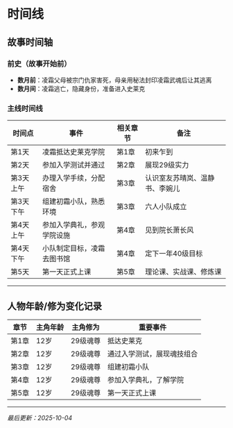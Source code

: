 # 时间线

## 故事时间轴

### 前史（故事开始前）
- **数月前**：凌霜父母被宗门仇家害死，母亲用秘法封印凌霜武魂后让其逃离
- **数月间**：凌霜逃亡，隐藏身份，准备进入史莱克

### 主线时间线
| 时间点 | 事件 | 相关章节 | 备注 |
|-------|------|---------|------|
| 第1天 | 凌霜抵达史莱克学院 | 第1章 | 初来乍到 |
| 第2天 | 参加入学测试并通过 | 第2章 | 展现29级实力 |
| 第3天上午 | 办理入学手续，分配宿舍 | 第3章 | 认识室友苏晴岚、温静书、李婉儿 |
| 第3天下午 | 组建初霜小队，熟悉环境 | 第3章 | 六人小队成立 |
| 第4天上午 | 参加入学典礼，参观学院设施 | 第4章 | 见到院长萧长风 |
| 第4天下午 | 小队制定目标，凌霜去图书馆 | 第4章 | 定下一年40级目标 |
| 第5天 | 第一天正式上课 | 第5章 | 理论课、实战课、修炼课 |

---

## 人物年龄/修为变化记录
| 章节 | 主角年龄 | 主角修为 | 重要事件 |
|-----|---------|---------|---------|
| 第1章 | 12岁 | 29级魂尊 | 抵达史莱克 |
| 第2章 | 12岁 | 29级魂尊 | 通过入学测试，展现魂技组合 |
| 第3章 | 12岁 | 29级魂尊 | 组建初霜小队 |
| 第4章 | 12岁 | 29级魂尊 | 参加入学典礼，了解学院 |
| 第5章 | 12岁 | 29级魂尊 | 第一天正式上课 |

---
*最后更新：2025-10-04*
